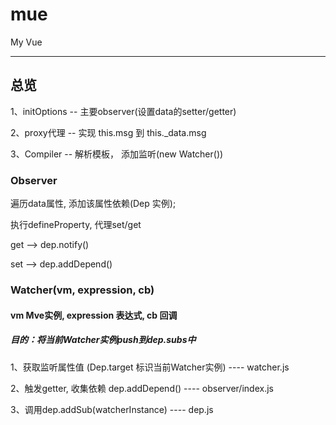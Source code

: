 # mue
My Vue

---

## 总览

<p>1、initOptions -- 主要observer(设置data的setter/getter)</p>

<p>2、proxy代理 -- 实现 this.msg 到 this._data.msg</p>

<p>3、Compiler -- 解析模板， 添加监听(new Watcher())</p>


### Observer
<p>遍历data属性, 添加该属性依赖(Dep 实例);</p>
<p>执行defineProperty, 代理set/get</p>
<p>get --> dep.notify()</p>
<p> set --> dep.addDepend()</p>
  

### Watcher(vm, expression, cb)   
  #### vm Mve实例, expression 表达式, cb 回调

  ##### 目的：将当前Watcher实例push到dep.subs中
  <p>1、获取监听属性值 (Dep.target 标识当前Watcher实例)       ----  watcher.js</p>
  <p>2、触发getter, 收集依赖  dep.addDepend()        ----  observer/index.js</p>
  <p>3、调用dep.addSub(watcherInstance)       ----  dep.js</p>
  
  
 
  

  
